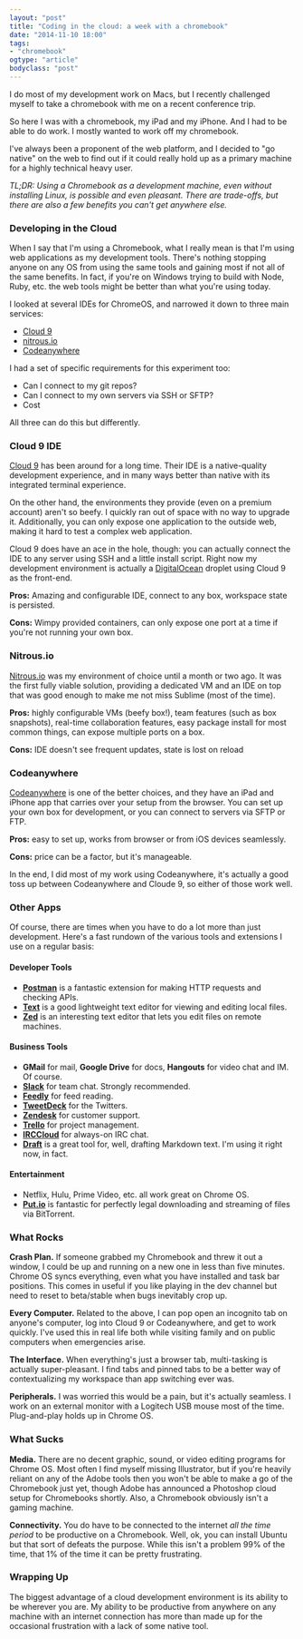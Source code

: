 ```yaml
---
layout: "post"
title: "Coding in the cloud: a week with a chromebook"
date: "2014-11-10 18:00"
tags: 
- "chromebook"
ogtype: "article"
bodyclass: "post"
---
```


I do most of my development work on Macs, but I  recently challenged myself to take a chromebook with me on a recent conference trip.

So here I was with a chromebook, my iPad and my iPhone. And I had to be able to do work. I mostly wanted to work off my chromebook.

I've always been a proponent of the web platform, and I decided to "go native" on the web to find out if it could really hold up as a primary machine for a highly technical heavy user.

*TL;DR: Using a Chromebook as a development machine, even without installing Linux, is possible and even pleasant. There are trade-offs, but there are also a few benefits you can't get anywhere else.*

### Developing in the Cloud

When I say that I'm using a Chromebook, what I really mean is that I'm using web applications as my development tools. There's nothing stopping anyone on any OS from using the same tools and gaining most if not all of the same benefits. In fact, if you're on Windows trying to build with Node, Ruby, etc. the web tools might be better than what you're using today.

I looked at several IDEs for ChromeOS, and narrowed it down to three main services:

* [Cloud 9](https://c9.io/)
* [nitrous.io](https://www.nitrous.io/)
* [Codeanywhere](http://codeanywhere.com)

I had a set of specific requirements for this experiment too:
  
* Can I connect to my git repos?
* Can I connect to my own servers via SSH or SFTP?
* Cost

All three can do this but differently.

### Cloud 9 IDE

[Cloud 9](https://c9.io/) has been around for a long time. Their IDE is a native-quality development experience, and in many ways better than native with its integrated terminal experience.

On the other hand, the environments they provide (even on a premium account) aren't so beefy. I quickly ran out of space with no way to upgrade it. Additionally, you can only expose one application to the outside web, making it hard to test a complex web application.

Cloud 9 does have an ace in the hole, though: you can actually connect the IDE to any server using SSH and a little install script. Right now my development environment is actually a [DigitalOcean](https://www.digitalocean.com/?refcode=326e96423ba7) droplet using Cloud 9 as the front-end.

**Pros:** Amazing and configurable IDE, connect to any box, workspace state is persisted.

**Cons:** Wimpy provided containers, can only expose one port at a time if you're not running your own box.

### Nitrous.io

[Nitrous.io](https://www.nitrous.io/) was my environment of choice until a month or two ago. It was the first fully viable solution, providing a dedicated VM and an IDE on top that was good enough to make me not miss Sublime (most of the time).

**Pros:** highly configurable VMs (beefy box!), team features (such as box snapshots), real-time collaboration features, easy package install for most common things, can expose multiple ports on a box.

**Cons:** IDE doesn't see frequent updates, state is lost on reload

### Codeanywhere

[Codeanywhere](https://codeanywhere.com) is one of the better choices, and they have an iPad and iPhone app that carries over your setup from the browser. You can set up your own box for development, or you can connect to servers via SFTP or FTP.

**Pros:** easy to set up,  works from browser or from iOS devices seamlessly.

**Cons:** price can be a factor, but it's manageable.

In the end, I did most of my work using Codeanywhere, it's actually a good toss up between Codeanywhere and Cloude 9, so either of those work well.

### Other Apps

Of course, there are times when you have to do a lot more than just development. Here's a fast rundown of the various tools and extensions I use on a regular basis:

#### Developer Tools

* [**Postman**](https://chrome.google.com/webstore/detail/postman-rest-client/fdmmgilgnpjigdojojpjoooidkmcomcm?hl=en) is a fantastic extension for making HTTP requests and checking APIs.
* [**Text**](https://chrome.google.com/webstore/detail/text/mmfbcljfglbokpmkimbfghdkjmjhdgbg?hl=en) is a good lightweight text editor for viewing and editing local files.
* [**Zed**](https://chrome.google.com/webstore/detail/zed-code-editor/pfmjnmeipppmcebplngmhfkleiinphhp?utm_source=chrome-app-launcher) is an interesting text editor that lets you edit files on remote machines.

#### Business Tools

* **GMail** for mail, **Google Drive** for docs, **Hangouts** for video chat and IM. Of course.
* [**Slack**](https://slack.com) for team chat. Strongly recommended.
* [**Feedly**](https://feedly.com) for feed reading.
* [**TweetDeck**](https://about.twitter.com/products/tweetdeck) for the Twitters.
* [**Zendesk**](https://zendesk.com) for customer support.
* [**Trello**](https://trello.com) for project management.
* [**IRCCloud**](https://www.irccloud.com/) for always-on IRC chat.
* [**Draft**](https://draftin.com) is a great tool for, well, drafting Markdown text. I'm using it right now, in fact.

#### Entertainment

* Netflix, Hulu, Prime Video, etc. all work great on Chrome OS.
* [**Put.io**](https://put.io/) is fantastic for perfectly legal downloading and streaming of files via BitTorrent.

### What Rocks

**Crash Plan.** If someone grabbed my Chromebook and threw it out a window, I could be up and running on a new one in less than five minutes. Chrome OS syncs everything, even what you have installed and task bar positions. This comes in useful if you like playing in the dev channel but need to reset to beta/stable when bugs inevitably crop up.

**Every Computer.** Related to the above, I can pop open an incognito tab on anyone's computer, log into Cloud 9 or Codeanywhere, and get to work quickly. I've used this in real life both while visiting family and on public computers when emergencies arise.

**The Interface.** When everything's just a browser tab, multi-tasking is actually super-pleasant. I find tabs and pinned tabs to be a better way of contextualizing my workspace than app switching ever was.

**Peripherals.** I was worried this would be a pain, but it's actually seamless. I work on an external monitor with a Logitech USB mouse most of the time. Plug-and-play holds up in Chrome OS.

### What Sucks

**Media.** There are no decent graphic, sound, or video editing programs for Chrome OS. Most often I find myself missing Illustrator, but if you're heavily reliant on any of the Adobe tools then you won't be able to make a go of the Chromebook just yet, though Adobe has announced a Photoshop cloud setup for Chromebooks shortly. Also, a Chromebook obviously isn't a gaming machine.

**Connectivity.** You do have to be connected to the internet <em>all the time period</em> to be productive on a Chromebook. Well, ok, you can install Ubuntu but that sort of defeats the purpose. While this isn't a problem 99% of the time, that 1% of the time it can be pretty frustrating.

### Wrapping Up

The biggest advantage of a cloud development environment is its ability to be wherever you are. My ability to be productive from anywhere on any machine with an internet connection has more than made up for the occasional frustration with a lack of some native tool.